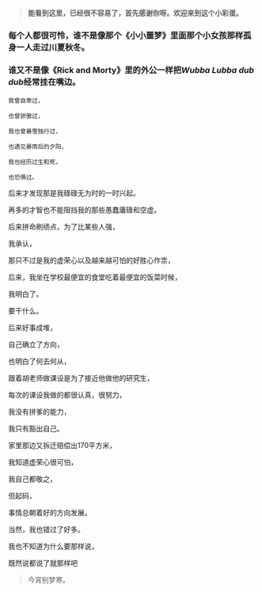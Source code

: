 > #### 能看到这里，已经很不容易了，首先感谢你呀。欢迎来到这个小彩蛋。
### 每个人都很可怜，谁不是像那个《小小噩梦》里面那个小女孩那样孤身一人走过川夏秋冬。
### 谁又不是像《Rick and Morty》里的外公一样把*Wubba Lubba dub dub*经常挂在嘴边。
`我曾自卑过，` 

`也曾骄傲过，`

`我也曾暴雪独行过，`  

`也遇见暴雨后的夕阳，` 

`我也经历过生和死，` 

`也恐惧过。` 

后来才发现那是我碌碌无为时的一时兴起。

再多的才智也不能阻挡我的那些愚蠢庸碌和空虚。

后来拼命刷绩点，为了比某些人强，
 
我承认，

那只不过是我的虚荣心以及越来越可怕的好胜心作祟，

后来，我坐在学校最便宜的食堂吃着最便宜的饭菜时候，

我明白了。

要干什么。

后来好事成堆，

自己确立了方向，

也明白了何去何从，

跟着胡老师做课设是为了接近他做他的研究生，

每次的课设我做的都很认真，很努力，

我没有拼爹的能力，

我只有豁出自己。

家里那边又拆迁赔偿出170平方米，

我知道虚荣心很可怕，

我自己都敬之，

但起码，

事情总朝着好的方向发展。

当然，我也错过了好多。

我也不知道为什么要那样说，

既然说都说了就那样吧

>今宵别梦寒。
